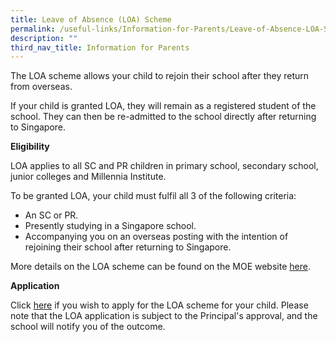 ```yaml
---
title: Leave of Absence (LOA) Scheme
permalink: /useful-links/Information-for-Parents/Leave-of-Absence-LOA-Scheme/
description: ""
third_nav_title: Information for Parents
---
```

The LOA scheme allows your child to rejoin their school after they return from overseas.

If your child is granted LOA, they will remain as a registered student of the school. They can then be re-admitted to the school directly after returning to Singapore.

  

**Eligibility**

LOA applies to all SC and PR children in primary school, secondary school, junior colleges and Millennia Institute.  

To be granted LOA, your child must fulfil all 3 of the following criteria:

*   An SC or PR.
*   Presently studying in a Singapore school.
*   Accompanying you on an overseas posting with the intention of rejoining their school after returning to Singapore.

More details on the LOA scheme can be found on the MOE website [here](https://www.moe.gov.sg/returning-singaporeans).  

  

**Application**

Click [here](https://form.gov.sg/6137f769a456b800126aa271) if you wish to apply for the LOA scheme for your child. Please note that the LOA application is subject to the Principal's approval, and the school will notify you of the outcome.